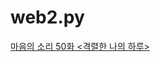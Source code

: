 # web2.py


<td class="title">
				<a href="/webtoon/detail?titleId=20853&no=50&weekday=fri" onclick="nclk_v2(event,'lst.title','20853','50')">마음의 소리 50화 &lt;격렬한 나의 하루&gt;</a>
						</td>
                        